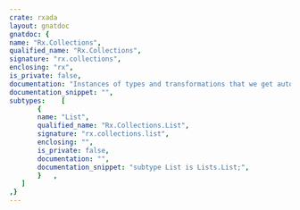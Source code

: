 ```yaml
---
crate: rxada
layout: gnatdoc
gnatdoc: {
name: "Rx.Collections",
qualified_name: "Rx.Collections",
signature: "rx.collections",
enclosing: "rx",
is_private: false,
documentation: "Instances of types and transformations that we get automatically when creating a new Rx type",
documentation_snippet: "",
subtypes:    [
       {
       name: "List",
       qualified_name: "Rx.Collections.List",
       signature: "rx.collections.list",
       enclosing: "",
       is_private: false,
       documentation: "",
       documentation_snippet: "subtype List is Lists.List;",
       }   ,
   ]
,}
---
```

